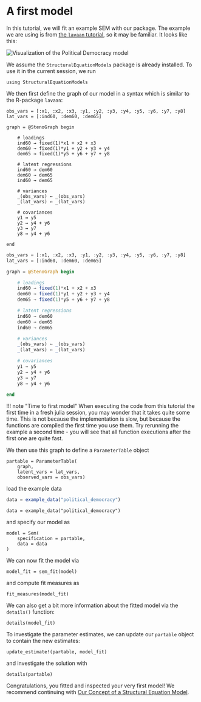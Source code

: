 # A first model

In this tutorial, we will fit an example SEM with our package. 
The example we are using is from [the `lavaan` tutorial](https://lavaan.ugent.be/tutorial/sem.html), so it may be familiar.
It looks like this:

![Visualization of the Political Democracy model](../assets/political_democracy.png)

We assume the `StructuralEquationModels` package is already installed. To use it in the current session, we run

```@example high_level
using StructuralEquationModels
```

We then first define the graph of our model in a syntax which is similar to the R-package `lavaan`:

```@setup high_level
obs_vars = [:x1, :x2, :x3, :y1, :y2, :y3, :y4, :y5, :y6, :y7, :y8]
lat_vars = [:ind60, :dem60, :dem65]

graph = @StenoGraph begin

    # loadings
    ind60 → fixed(1)*x1 + x2 + x3
    dem60 → fixed(1)*y1 + y2 + y3 + y4
    dem65 → fixed(1)*y5 + y6 + y7 + y8

    # latent regressions
    ind60 → dem60
    dem60 → dem65
    ind60 → dem65

    # variances
    _(obs_vars) ↔ _(obs_vars)
    _(lat_vars) ↔ _(lat_vars)

    # covariances
    y1 ↔ y5
    y2 ↔ y4 + y6
    y3 ↔ y7
    y8 ↔ y4 + y6

end
```

```julia
obs_vars = [:x1, :x2, :x3, :y1, :y2, :y3, :y4, :y5, :y6, :y7, :y8]
lat_vars = [:ind60, :dem60, :dem65]

graph = @StenoGraph begin

    # loadings
    ind60 → fixed(1)*x1 + x2 + x3
    dem60 → fixed(1)*y1 + y2 + y3 + y4
    dem65 → fixed(1)*y5 + y6 + y7 + y8

    # latent regressions
    ind60 → dem60
    dem60 → dem65
    ind60 → dem65

    # variances
    _(obs_vars) ↔ _(obs_vars)
    _(lat_vars) ↔ _(lat_vars)

    # covariances
    y1 ↔ y5
    y2 ↔ y4 + y6
    y3 ↔ y7
    y8 ↔ y4 + y6

end
```

!!! note "Time to first model"
    When executing the code from this tutorial the first time in a fresh julia session,
    you may wonder that it takes quite some time. This is not because the implementation is slow,
    but because the functions are compiled the first time you use them.
    Try rerunning the example a second time - you will see that all function executions after the first one
    are quite fast.

We then use this graph to define a `ParameterTable` object

```@example high_level; ansicolor = true
partable = ParameterTable(
    graph,
    latent_vars = lat_vars, 
    observed_vars = obs_vars)
```

load the example data

```julia
data = example_data("political_democracy")
```

```@setup high_level
data = example_data("political_democracy")
```

and specify our model as

```@example high_level; ansicolor = true
model = Sem(
    specification = partable,
    data = data
)
```

We can now fit the model via

```@example high_level; ansicolor = true
model_fit = sem_fit(model)
```

and compute fit measures as

```@example high_level; ansicolor = true
fit_measures(model_fit)
```

We can also get a bit more information about the fitted model via the `details()` function:

```@example high_level; ansicolor = true
details(model_fit)
```

To investigate the parameter estimates, we can update our `partable` object to contain the new estimates:

```@example high_level; ansicolor = true
update_estimate!(partable, model_fit)
```

and investigate the solution with

```@example high_level; ansicolor = true
details(partable)
```

Congratulations, you fitted and inspected your very first model! 
We recommend continuing with [Our Concept of a Structural Equation Model](@ref).